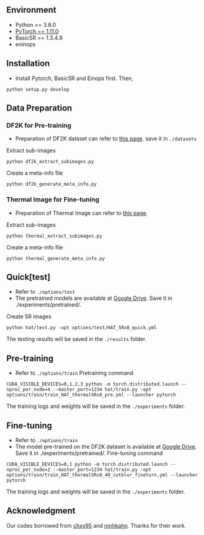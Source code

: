 ## Environment
- Python == 3.8.0
- [PyTorch == 1.11.0](https://pytorch.kr/get-started/previous-versions/)
- BasicSR == 1.3.4.9
- eninops

## Installation
- Install Pytorch, BasicSR and Einops first. Then,
```
python setup.py develop
```
## Data Preparation
### DF2K for Pre-training
- Preparation of DF2K dataset can refer to [this page](https://github.com/XPixelGroup/BasicSR/blob/master/docs/DatasetPreparation.md). save it in `./datasets`

Extract sub-images
```
python df2k_extract_subimages.py
```
Create a meta-info file
```
python df2k_generate_meta_info.py
```
### Thermal Image for Fine-tuning
- Preparation of Thermal Image can refer to [this page](https://codalab.lisn.upsaclay.fr/competitions/17013#learn_the_details).

Extract sub-images
```
python thermal_extract_subimages.py
```
Create a meta-info file
```
python thermal_generate_meta_info.py
```
## Quick[test]
- Refer to `./options/test`
- The pretrained models are available at
[Google Drive](https://drive.google.com/drive/folders/1UFVLyONwlqJpWE6hEw7Kqqxw2GdBo43m?usp=sharing). Save it in ./experiments/pretrained/.

Create SR images
```
python hat/test.py -opt options/test/HAT_SRx8_quick.yml
```
The testing results will be saved in the `./results` folder.

## Pre-training
- Refer to `./options/train`
Pretraining command
```
CUDA_VISIBLE_DEVICES=0,1,2,3 python -m torch.distributed.launch --nproc_per_node=4 --master_port=1234 hat/train.py -opt options/train/train_HAT_thermalSRx8_pre.yml --launcher pytorch
```
The training logs and weights will be saved in the `./experiments` folder.

## Fine-tuning
- Refer to `./options/train`
- The model pre-trained on the DF2K dataset is available at
[Google Drive](https://drive.google.com/drive/folders/1UFVLyONwlqJpWE6hEw7Kqqxw2GdBo43m?usp=sharing). Save it in ./experiments/pretrained/.
Fine-tuning command
```
CUDA_VISIBLE_DEVICES=0,1 python -m torch.distributed.launch --nproc_per_node=2 --master_port=1234 hat/train.py -opt options/train/train_HAT_thermalSRx8_48_cutblur_fineturn.yml --launcher pytorch
```
The training logs and weights will be saved in the `./experiments` folder.

## Acknowledgment
Our codes borrowed from [chxy95](https://github.com/XPixelGroup/HAT) and [nmhkahn](https://github.com/clovaai/cutblur). Thanks for their work.
